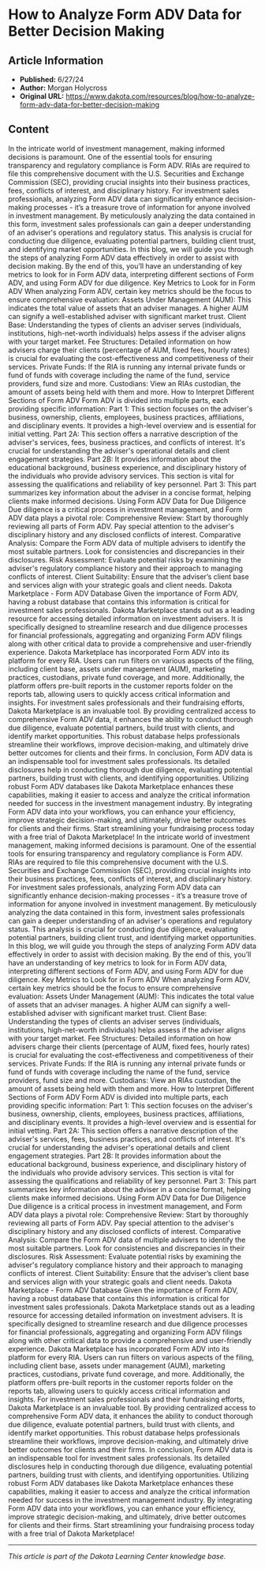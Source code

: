 # How to Analyze Form ADV Data for Better Decision Making

## Article Information
- **Published:** 6/27/24
- **Author:** Morgan Holycross
- **Original URL:** https://www.dakota.com/resources/blog/how-to-analyze-form-adv-data-for-better-decision-making

## Content

In the intricate world of investment management, making informed decisions is paramount. One of the essential tools for ensuring transparency and regulatory compliance is Form ADV. RIAs are required to file this comprehensive document with the U.S. Securities and Exchange Commission (SEC), providing crucial insights into their business practices, fees, conflicts of interest, and disciplinary history. For investment sales professionals, analyzing Form ADV data can significantly enhance decision-making processes - it’s a treasure trove of information for anyone involved in investment management. By meticulously analyzing the data contained in this form, investment sales professionals can gain a deeper understanding of an adviser's operations and regulatory status. This analysis is crucial for conducting due diligence, evaluating potential partners, building client trust, and identifying market opportunities. In this blog, we will guide you through the steps of analyzing Form ADV data effectively in order to assist with decision making. By the end of this, you’ll have an understanding of key metrics to look for in Form ADV data, interpreting different sections of Form ADV, and using Form ADV for due diligence. Key Metrics to Look for in Form ADV When analyzing Form ADV, certain key metrics should be the focus to ensure comprehensive evaluation: Assets Under Management (AUM): This indicates the total value of assets that an adviser manages. A higher AUM can signify a well-established adviser with significant market trust. Client Base: Understanding the types of clients an adviser serves (individuals, institutions, high-net-worth individuals) helps assess if the adviser aligns with your target market. Fee Structures: Detailed information on how advisers charge their clients (percentage of AUM, fixed fees, hourly rates) is crucial for evaluating the cost-effectiveness and competitiveness of their services. Private Funds: If the RIA is running any internal private funds or fund of funds with coverage including the name of the fund, service providers, fund size and more. Custodians: View an RIAs custodian, the amount of assets being held with them and more. How to Interpret Different Sections of Form ADV Form ADV is divided into multiple parts, each providing specific information: Part 1: This section focuses on the adviser's business, ownership, clients, employees, business practices, affiliations, and disciplinary events. It provides a high-level overview and is essential for initial vetting. Part 2A: This section offers a narrative description of the adviser's services, fees, business practices, and conflicts of interest. It's crucial for understanding the adviser's operational details and client engagement strategies. Part 2B: It provides information about the educational background, business experience, and disciplinary history of the individuals who provide advisory services. This section is vital for assessing the qualifications and reliability of key personnel. Part 3: This part summarizes key information about the adviser in a concise format, helping clients make informed decisions. Using Form ADV Data for Due Diligence Due diligence is a critical process in investment management, and Form ADV data plays a pivotal role: Comprehensive Review: Start by thoroughly reviewing all parts of Form ADV. Pay special attention to the adviser's disciplinary history and any disclosed conflicts of interest. Comparative Analysis: Compare the Form ADV data of multiple advisers to identify the most suitable partners. Look for consistencies and discrepancies in their disclosures. Risk Assessment: Evaluate potential risks by examining the adviser's regulatory compliance history and their approach to managing conflicts of interest. Client Suitability: Ensure that the adviser’s client base and services align with your strategic goals and client needs. Dakota Marketplace - Form ADV Database Given the importance of Form ADV, having a robust database that contains this information is critical for investment sales professionals. Dakota Marketplace stands out as a leading resource for accessing detailed information on investment advisers. It is specifically designed to streamline research and due diligence processes for financial professionals, aggregating and organizing Form ADV filings along with other critical data to provide a comprehensive and user-friendly experience. Dakota Marketplace has incorporated Form ADV into its platform for every RIA. Users can run filters on various aspects of the filing, including client base, assets under management (AUM), marketing practices, custodians, private fund coverage, and more. Additionally, the platform offers pre-built reports in the customer reports folder on the reports tab, allowing users to quickly access critical information and insights. For investment sales professionals and their fundraising efforts, Dakota Marketplace is an invaluable tool. By providing centralized access to comprehensive Form ADV data, it enhances the ability to conduct thorough due diligence, evaluate potential partners, build trust with clients, and identify market opportunities. This robust database helps professionals streamline their workflows, improve decision-making, and ultimately drive better outcomes for clients and their firms. In conclusion, Form ADV data is an indispensable tool for investment sales professionals. Its detailed disclosures help in conducting thorough due diligence, evaluating potential partners, building trust with clients, and identifying opportunities. Utilizing robust Form ADV databases like Dakota Marketplace enhances these capabilities, making it easier to access and analyze the critical information needed for success in the investment management industry. By integrating Form ADV data into your workflows, you can enhance your efficiency, improve strategic decision-making, and ultimately, drive better outcomes for clients and their firms. Start streamlining your fundraising process today with a free trial of Dakota Marketplace! In the intricate world of investment management, making informed decisions is paramount. One of the essential tools for ensuring transparency and regulatory compliance is Form ADV. RIAs are required to file this comprehensive document with the U.S. Securities and Exchange Commission (SEC), providing crucial insights into their business practices, fees, conflicts of interest, and disciplinary history. For investment sales professionals, analyzing Form ADV data can significantly enhance decision-making processes - it’s a treasure trove of information for anyone involved in investment management. By meticulously analyzing the data contained in this form, investment sales professionals can gain a deeper understanding of an adviser's operations and regulatory status. This analysis is crucial for conducting due diligence, evaluating potential partners, building client trust, and identifying market opportunities. In this blog, we will guide you through the steps of analyzing Form ADV data effectively in order to assist with decision making. By the end of this, you’ll have an understanding of key metrics to look for in Form ADV data, interpreting different sections of Form ADV, and using Form ADV for due diligence. Key Metrics to Look for in Form ADV When analyzing Form ADV, certain key metrics should be the focus to ensure comprehensive evaluation: Assets Under Management (AUM): This indicates the total value of assets that an adviser manages. A higher AUM can signify a well-established adviser with significant market trust. Client Base: Understanding the types of clients an adviser serves (individuals, institutions, high-net-worth individuals) helps assess if the adviser aligns with your target market. Fee Structures: Detailed information on how advisers charge their clients (percentage of AUM, fixed fees, hourly rates) is crucial for evaluating the cost-effectiveness and competitiveness of their services. Private Funds: If the RIA is running any internal private funds or fund of funds with coverage including the name of the fund, service providers, fund size and more. Custodians: View an RIAs custodian, the amount of assets being held with them and more. How to Interpret Different Sections of Form ADV Form ADV is divided into multiple parts, each providing specific information: Part 1: This section focuses on the adviser's business, ownership, clients, employees, business practices, affiliations, and disciplinary events. It provides a high-level overview and is essential for initial vetting. Part 2A: This section offers a narrative description of the adviser's services, fees, business practices, and conflicts of interest. It's crucial for understanding the adviser's operational details and client engagement strategies. Part 2B: It provides information about the educational background, business experience, and disciplinary history of the individuals who provide advisory services. This section is vital for assessing the qualifications and reliability of key personnel. Part 3: This part summarizes key information about the adviser in a concise format, helping clients make informed decisions. Using Form ADV Data for Due Diligence Due diligence is a critical process in investment management, and Form ADV data plays a pivotal role: Comprehensive Review: Start by thoroughly reviewing all parts of Form ADV. Pay special attention to the adviser's disciplinary history and any disclosed conflicts of interest. Comparative Analysis: Compare the Form ADV data of multiple advisers to identify the most suitable partners. Look for consistencies and discrepancies in their disclosures. Risk Assessment: Evaluate potential risks by examining the adviser's regulatory compliance history and their approach to managing conflicts of interest. Client Suitability: Ensure that the adviser’s client base and services align with your strategic goals and client needs. Dakota Marketplace - Form ADV Database Given the importance of Form ADV, having a robust database that contains this information is critical for investment sales professionals. Dakota Marketplace stands out as a leading resource for accessing detailed information on investment advisers. It is specifically designed to streamline research and due diligence processes for financial professionals, aggregating and organizing Form ADV filings along with other critical data to provide a comprehensive and user-friendly experience. Dakota Marketplace has incorporated Form ADV into its platform for every RIA. Users can run filters on various aspects of the filing, including client base, assets under management (AUM), marketing practices, custodians, private fund coverage, and more. Additionally, the platform offers pre-built reports in the customer reports folder on the reports tab, allowing users to quickly access critical information and insights. For investment sales professionals and their fundraising efforts, Dakota Marketplace is an invaluable tool. By providing centralized access to comprehensive Form ADV data, it enhances the ability to conduct thorough due diligence, evaluate potential partners, build trust with clients, and identify market opportunities. This robust database helps professionals streamline their workflows, improve decision-making, and ultimately drive better outcomes for clients and their firms. In conclusion, Form ADV data is an indispensable tool for investment sales professionals. Its detailed disclosures help in conducting thorough due diligence, evaluating potential partners, building trust with clients, and identifying opportunities. Utilizing robust Form ADV databases like Dakota Marketplace enhances these capabilities, making it easier to access and analyze the critical information needed for success in the investment management industry. By integrating Form ADV data into your workflows, you can enhance your efficiency, improve strategic decision-making, and ultimately, drive better outcomes for clients and their firms. Start streamlining your fundraising process today with a free trial of Dakota Marketplace!

---

*This article is part of the Dakota Learning Center knowledge base.*